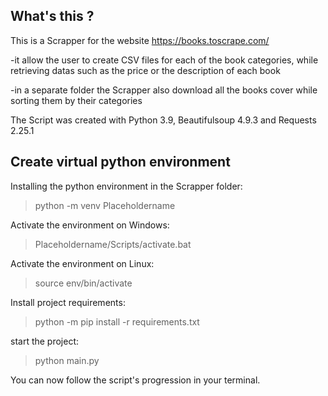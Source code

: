 
## What's this ?

This is a Scrapper for the website https://books.toscrape.com/

-it allow the user to create CSV files for each of the book categories, while retrieving datas such as the price or the description of each book

-in a separate folder the Scrapper also download all the books cover while sorting them by their categories

The Script was created with Python 3.9, Beautifulsoup 4.9.3 and Requests 2.25.1


## Create virtual python environment

Installing the python environment in the Scrapper folder:
 > python -m venv Placeholdername

Activate the environment on Windows:
 > Placeholdername/Scripts/activate.bat

Activate the environment on Linux:
 > source env/bin/activate
 
Install project requirements:
 > python -m pip install -r requirements.txt

start the project:

 > python main.py

You can now follow the script's progression in your terminal.
